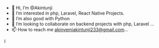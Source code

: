 - 👋 Hi, I’m @Akintunji
- 👀 I’m interested in php, Laravel, React Native Projects.
- 🌱 I’m also good with Python 
- 💞️ I’m looking to collaborate on backend projects with php, Laravel ...
- 📫 How to reach me akinyemiakintunji233@gmail.com...

<!---
Akintunji/Akintunji is a ✨ special ✨ repository because its `README.md` (this file) appears on your GitHub profile.
You can click the Preview link to take a look at your changes.
--->I
